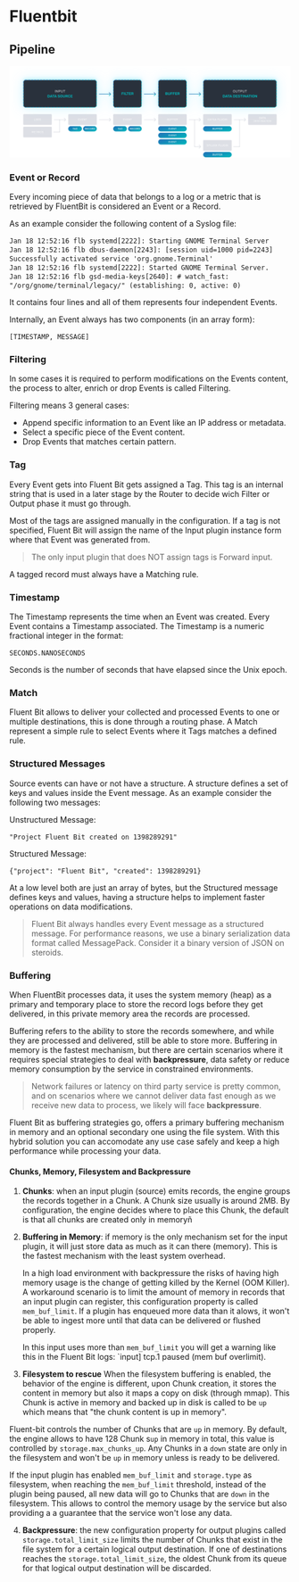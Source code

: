 # Fluentbit

## Pipeline
![fluentbit.svg](images/fluentbit/pipeline.svg)
### Event or Record
Every incoming piece of data that belongs to a log or a metric that is retrieved by FluentBit is considered an Event or a Record.

As an example consider the following content of a Syslog file:

```
Jan 18 12:52:16 flb systemd[2222]: Starting GNOME Terminal Server
Jan 18 12:52:16 flb dbus-daemon[2243]: [session uid=1000 pid=2243] Successfully activated service 'org.gnome.Terminal'
Jan 18 12:52:16 flb systemd[2222]: Started GNOME Terminal Server.
Jan 18 12:52:16 flb gsd-media-keys[2640]: # watch_fast: "/org/gnome/terminal/legacy/" (establishing: 0, active: 0)
```

It contains four lines and all of them represents four independent Events.

Internally, an Event always has two components (in an array form):

```
[TIMESTAMP, MESSAGE]
```

### Filtering
In some cases it is required to perform modifications on the Events content, the process to alter, enrich or drop Events is called Filtering.

Filtering means 3 general cases:
*  Append specific information to an Event like an IP address or metadata.
*  Select a specific piece of the Event content.
*  Drop Events that matches certain pattern.

### Tag
Every Event gets into Fluent Bit gets assigned a Tag. This tag is an internal string that is used in a later stage by the Router to decide wich Filter or Output phase it must go through.

Most of the tags are assigned manually in the configuration. If a tag is not specified, Fluent Bit will assign the name of the Input plugin instance form where that Event was generated from.

> The only input plugin that does NOT assign tags is Forward input.

A tagged record must always have a Matching rule.

### Timestamp
The Timestamp represents the time when an Event was created. Every Event contains a Timestamp associated. The Timestamp is a numeric fractional integer in the format:

```
SECONDS.NANOSECONDS
```

Seconds is the number of seconds that have elapsed since the Unix epoch.

### Match
Fluent Bit allows to deliver your collected and processed Events to one or multiple destinations, this is done through a routing phase. A Match represent a simple rule to select Events where it Tags matches a defined rule.

### Structured Messages
Source events can have or not have a structure. A structure defines a set of keys and values inside the Event message. As an example consider the following two messages:

Unstructured Message:
```
"Project Fluent Bit created on 1398289291"
```

Structured Message:
```
{"project": "Fluent Bit", "created": 1398289291}
```

At a low level both are just an array of bytes, but the Structured message defines keys and values, having a structure helps to implement faster operations on data modifications.

> Fluent Bit always handles every Event message as a structured message. For performance reasons, we use a binary serialization data format called MessagePack. Consider it a binary version of JSON on steroids.


### Buffering
When FluentBit processes data, it uses the system memory (heap) as a primary and temporary place to store the record logs before they get delivered, in this private memory area the records are processed.

Buffering refers to the ability to store the records somewhere, and while they are processed and delivered, still be able to store more. Buffering in memory is the fastest mechanism, but there are certain scenarios where it requires special strategies to deal with **backpressure**, data safety or reduce memory consumption by the service in constrained environments.

> Network failures or latency on third party service is pretty common, and on scenarios where we cannot deliver data fast enough as we receive new data to process, we likely will face **backpressure**.

Fluent Bit as buffering strategies go, offers a primary buffering mechanism in memory and an optional secondary one using the file system. With this hybrid solution you can accomodate any use case safely and keep a high performance while processing your data.

#### Chunks, Memory, Filesystem and Backpressure

1. **Chunks**: when an input plugin (source) emits records, the engine groups the records together in a Chunk. A Chunk size usually is around 2MB. By configuration, the engine decides where to place this Chunk, the default is that all chunks are created only in memoryñ

2. **Buffering in Memory**: if memory is the only mechanism  set for the input plugin, it will just store data as much as it can there (memory). This is the fastest mechanism with the least system overhead.

    In a high load environment with backpressure the risks of having high memory usage is the change of getting killed by the Kernel (OOM Killer). A workaround scenario is to limit the amount of memory in records that an input plugin can register, this configuration property is called `mem_buf_limit`. If a plugin has enqueued more data than it alows, it won't be able to ingest more until that data can be delivered or flushed properly.

    In this input uses more than `mem_buf_limit` you will get a warning like this in the Fluent Bit logs: `input] tcp.1 paused (mem buf overlimit).

3. **Filesystem to rescue**
When the filesystem buffering is enabled, the behavior of the engine is different, upon Chunk creation, it stores the content in memory but also it maps a copy on disk (through mmap). This Chunk is active in memory and backed up in disk is called to be `up` which means that "the chunk content is up in memory".

Fluent-bit controls the number of Chunks that are `up` in memory. By default, the engine allows to have 128 Chunk s`up` in memory in total, this value is controlled by `storage.max_chunks_up`. Any Chunks in a `down` state are only in the filesystem and won't be `up` in memory unless is ready to be delivered.

If the input plugin has enabled `mem_buf_limit` and `storage.type` as filesystem, when reaching the `mem_buf_limit` threshold, instead of the plugin being paused, all new data will go to Chunks that are `down` in the filesystem. This allows to control the memory usage by the service but also providing a a guarantee that the service won't lose any data.

4. **Backpressure**: the new configuration property for output plugins called `storage.total_limit_size` limits the number of Chunks that exist in the file system for a certain logical output destination. If one of destinations reaches the `storage.total_limit_size`, the oldest Chunk from its queue for that logical output destination will be discarded.